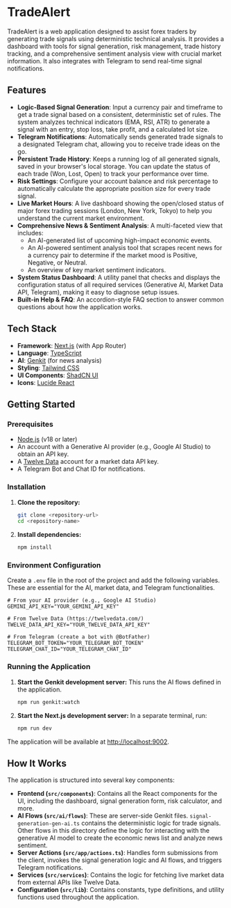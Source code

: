 # TradeAlert

TradeAlert is a web application designed to assist forex traders by generating trade signals using deterministic technical analysis. It provides a dashboard with tools for signal generation, risk management, trade history tracking, and a comprehensive sentiment analysis view with crucial market information. It also integrates with Telegram to send real-time signal notifications.

## Features

- **Logic-Based Signal Generation**: Input a currency pair and timeframe to get a trade signal based on a consistent, deterministic set of rules. The system analyzes technical indicators (EMA, RSI, ATR) to generate a signal with an entry, stop loss, take profit, and a calculated lot size.
- **Telegram Notifications**: Automatically sends generated trade signals to a designated Telegram chat, allowing you to receive trade ideas on the go.
- **Persistent Trade History**: Keeps a running log of all generated signals, saved in your browser's local storage. You can update the status of each trade (Won, Lost, Open) to track your performance over time.
- **Risk Settings**: Configure your account balance and risk percentage to automatically calculate the appropriate position size for every trade signal.
- **Live Market Hours**: A live dashboard showing the open/closed status of major forex trading sessions (London, New York, Tokyo) to help you understand the current market environment.
- **Comprehensive News & Sentiment Analysis**: A multi-faceted view that includes:
    - An AI-generated list of upcoming high-impact economic events.
    - An AI-powered sentiment analysis tool that scrapes recent news for a currency pair to determine if the market mood is Positive, Negative, or Neutral.
    - An overview of key market sentiment indicators.
- **System Status Dashboard**: A utility panel that checks and displays the configuration status of all required services (Generative AI, Market Data API, Telegram), making it easy to diagnose setup issues.
- **Built-in Help & FAQ**: An accordion-style FAQ section to answer common questions about how the application works.

## Tech Stack

- **Framework**: [Next.js](https://nextjs.org/) (with App Router)
- **Language**: [TypeScript](https://www.typescriptlang.org/)
- **AI**: [Genkit](https://firebase.google.com/docs/genkit) (for news analysis)
- **Styling**: [Tailwind CSS](https://tailwindcss.com/)
- **UI Components**: [ShadCN UI](https://ui.shadcn.com/)
- **Icons**: [Lucide React](https://lucide.dev/guide/packages/lucide-react)

## Getting Started

### Prerequisites

- [Node.js](https://nodejs.org/) (v18 or later)
- An account with a Generative AI provider (e.g., Google AI Studio) to obtain an API key.
- A [Twelve Data](https://twelvedata.com/) account for a market data API key.
- A Telegram Bot and Chat ID for notifications.

### Installation

1.  **Clone the repository:**
    ```bash
    git clone <repository-url>
    cd <repository-name>
    ```

2.  **Install dependencies:**
    ```bash
    npm install
    ```

### Environment Configuration

Create a `.env` file in the root of the project and add the following variables. These are essential for the AI, market data, and Telegram functionalities.

```
# From your AI provider (e.g., Google AI Studio)
GEMINI_API_KEY="YOUR_GEMINI_API_KEY"

# From Twelve Data (https://twelvedata.com/)
TWELVE_DATA_API_KEY="YOUR_TWELVE_DATA_API_KEY"

# From Telegram (create a bot with @BotFather)
TELEGRAM_BOT_TOKEN="YOUR_TELEGRAM_BOT_TOKEN"
TELEGRAM_CHAT_ID="YOUR_TELEGRAM_CHAT_ID"
```

### Running the Application

1.  **Start the Genkit development server:**
    This runs the AI flows defined in the application.
    ```bash
    npm run genkit:watch
    ```

2.  **Start the Next.js development server:**
    In a separate terminal, run:
    ```bash
    npm run dev
    ```

The application will be available at [http://localhost:9002](http://localhost:9002).

## How It Works

The application is structured into several key components:

- **Frontend (`src/components`)**: Contains all the React components for the UI, including the dashboard, signal generation form, risk calculator, and more.
- **AI Flows (`src/ai/flows`)**: These are server-side Genkit files. `signal-generation-gen-ai.ts` contains the deterministic logic for trade signals. Other flows in this directory define the logic for interacting with the generative AI model to create the economic news list and analyze news sentiment.
- **Server Actions (`src/app/actions.ts`)**: Handles form submissions from the client, invokes the signal generation logic and AI flows, and triggers Telegram notifications.
- **Services (`src/services`)**: Contains the logic for fetching live market data from external APIs like Twelve Data.
- **Configuration (`src/lib`)**: Contains constants, type definitions, and utility functions used throughout the application.
